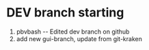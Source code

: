 # DEV branch starting

1. pbvbash -- Edited dev branch on github  
2. add new gui-branch, update from git-kraken

